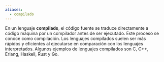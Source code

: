 ```yaml
---
aliases:
  - compilado
---
```

En un lenguaje **compilado**, el código fuente se traduce directamente a código máquina por un compilador antes de ser ejecutado. Este proceso se conoce como compilación. Los lenguajes compilados suelen ser más rápidos y eficientes al ejecutarse en comparación con los lenguajes interpretados. Algunos ejemplos de lenguajes compilados son C, C++, Erlang, Haskell, Rust y Go.